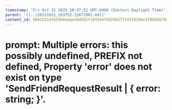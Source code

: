 ```yaml
---
timestamp: 'Fri Oct 31 2025 20:37:52 GMT-0400 (Eastern Daylight Time)'
parent: '[[../20251031_203752.12871901.md]]'
content_id: 98815214f65960a4ae50d892f18f034f692963f7fd159206e37969287004470e
---
```


# prompt: Multiple errors: this possibly undefined, PREFIX not defined,  Property 'error' does not exist on type 'SendFriendRequestResult | { error: string; }'.
